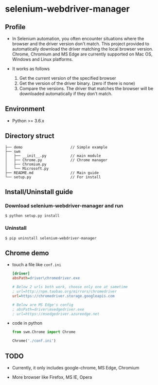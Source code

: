 # selenium-webdriver-manager
## Profile

* In Selenium automation, you often encounter situations where the browser and the driver version don't match. This project provided to automatically download the driver matching the local browser version. Chrome, Chromium and MS Edge are currently supported on Mac OS, Windows and Linux platforms.

* It works as follows
  
  1. Get the current version of the specified browser
  2. Get the version of the driver binary. (zero if there is none)
  3. Compare the versions. The driver that matches the browser will be downloaded automatically if they don't match.

## Environment

* Python >= 3.6.x

## Directory struct

```shell
├── demo                      // Simple example
├── swm
│   ├── __init__.py           // main module
│   ├── Chrome.py             // Chrome manager
│   ├── Chromium.py
│   └── Microsoft.py
├── README.md                 // Main guide
└── setup.py                  // For install
```

## Install/Uninstall guide

### Download selenium-webdriver-manager and run

```shell
$ python setup.py install
```
### Uninstall

```shell
$ pip uninstall selenium-webdriver-manager
```

## Chrome demo

* touch a file like `conf.ini`

  ```ini
  [driver]
  absPath=driver\chromedriver.exe

  # Below 2 urls both work, choose only one at sametime
  ; url=http://npm.taobao.org/mirrors/chromedriver
  url=https://chromedriver.storage.googleapis.com

  # Below are MS Edge's config
  ; absPath=driver\msedgedriver.exe
  ; url=https://msedgedriver.azureedge.net
  ```

* code in python

  ```python
  from swm.Chrome import Chrome

  Chrome('./conf.ini')
  ```

## TODO

* Currently, it only includes google-chrome, MS Edge, Chromium

* More browser like Firefox, MS IE, Opera
